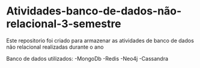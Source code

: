 # Atividades-banco-de-dados-não-relacional-3-semestre

Este repositorio foi criado para armazenar as atividades de banco de dados não relacional realizadas durante o ano

Banco de dados utilizados:
-MongoDb
-Redis
-Neo4j
-Cassandra
